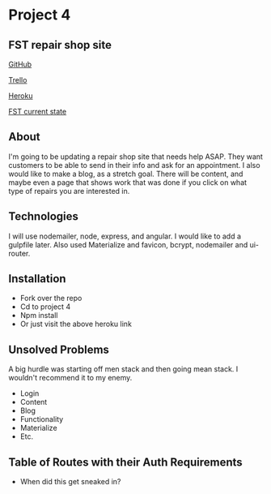 # Project 4

## FST repair shop site

[GitHub](http://github.com/smLocal/project4)

[Trello](https://trello.com/b/6Gm3KO1T/fst)

[Heroku](https://foreignsporttech.herokuapp.com/)

[FST current state](http://www.foreignsporttechnician.com/)

## About

I'm going to be updating a repair shop site that needs help ASAP.
They want customers to be able to send in their info and ask for
an appointment. I also would like to make a blog, as a stretch goal.
There will be content, and maybe even a page that shows work that was
done if you click on what type of repairs you are interested in.

## Technologies 

I will use nodemailer, node, express, and angular. I would like
to add a gulpfile later. Also used Materialize and favicon, bcrypt, 
nodemailer and ui-router.

## Installation
* Fork over the repo
* Cd to project 4
* Npm install
* Or just visit the above heroku link

## Unsolved Problems
A big hurdle was starting off men stack and then going mean stack.
I wouldn't recommend it to my enemy.
* Login
* Content
* Blog
* Functionality
* Materialize
* Etc.

## Table of Routes with their Auth Requirements
* When did this get sneaked in?
